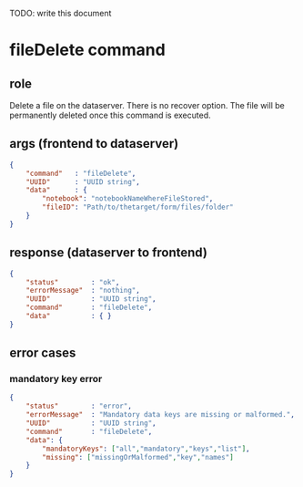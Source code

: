 TODO: write this document 
# fileDelete command
## role
 Delete a file on the dataserver. There is no recover option. The file will be permanently deleted once this command is executed.

## args (frontend to dataserver)
```json
{
    "command"   : "fileDelete",
    "UUID"      : "UUID string",
    "data"      : { 
        "notebook": "notebookNameWhereFileStored",
        "fileID": "Path/to/thetarget/form/files/folder"
    }
}
```

## response (dataserver to frontend)
```json
{
    "status"        : "ok",
    "errorMessage"  : "nothing",
    "UUID"          : "UUID string",
    "command"       : "fileDelete",
    "data"          : { }
}
```

## error cases
### mandatory key error
```json
{
    "status"        : "error",
    "errorMessage"  : "Mandatory data keys are missing or malformed.",
    "UUID"          : "UUID string",
    "command"       : "fileDelete",
    "data": {
        "mandatoryKeys": ["all","mandatory","keys","list"],
        "missing": ["missingOrMalformed","key","names"]
    }
}
```


